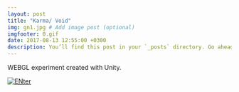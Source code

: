 ```yaml
---
layout: post
title: "Karma/ Void"
img: gn1.jpg # Add image post (optional)
imgfooter: 0.gif
date: 2017-08-13 12:55:00 +0300
description: You’ll find this post in your `_posts` directory. Go ahead and edit it and re-build the site to see your changes. # Add post description (optional)
---
```

WEBGL experiment created with Unity.
<br>

<a href="http://taniagonzaga.github.io/karmavoid/"><img border="0" alt="ENter" img src="../assets/img/karmavoid2.png">
    
